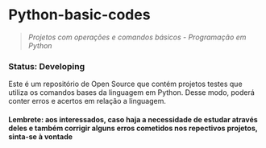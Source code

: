 # Python-basic-codes
> _Projetos com operações e comandos básicos - Programação em Python_
> 
### Status: Developing 

Este é um repositório de Open Source que contém projetos testes que utiliza os comandos bases da linguagem em Python. Desse modo, poderá conter erros e acertos em relação a linguagem. 

#### Lembrete: aos interessados, caso haja a necessidade de estudar através deles e também corrigir alguns erros cometidos nos repectivos projetos, sinta-se à vontade
